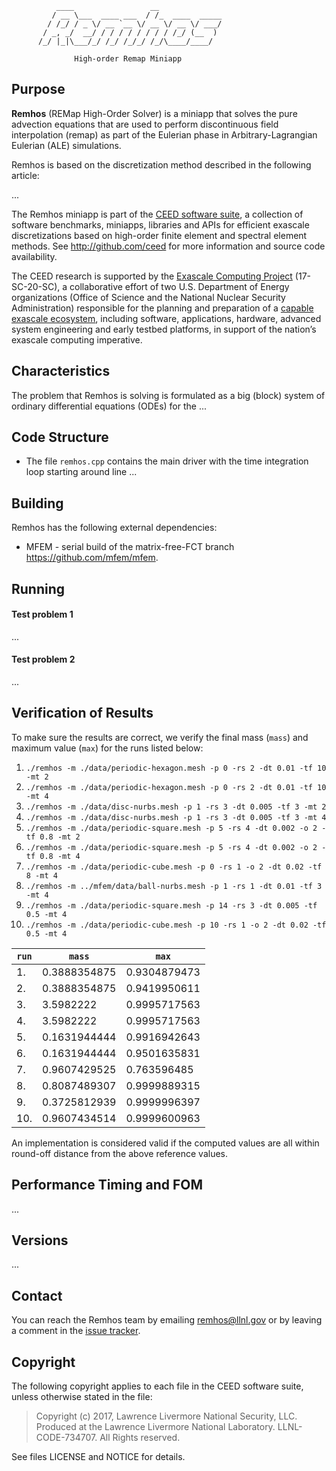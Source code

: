               ____                 __
             / __ \___  ____ ___  / /_  ____  _____
            / /_/ / _ \/ __ `__ \/ __ \/ __ \/ ___/
           / _, _/  __/ / / / / / / / / /_/ (__  )
          /_/ |_|\___/_/ /_/ /_/_/ /_/\____/____/

                  High-order Remap Miniapp


## Purpose

**Remhos** (REMap High-Order Solver) is a miniapp that solves the pure
advection equations that are used to perform discontinuous field interpolation
(remap) as part of the Eulerian phase in Arbitrary-Lagrangian Eulerian (ALE)
simulations.

Remhos is based on the discretization method described in the following article:

...

The Remhos miniapp is part of the [CEED software suite](http://ceed.exascaleproject.org/software),
a collection of software benchmarks, miniapps, libraries and APIs for
efficient exascale discretizations based on high-order finite element
and spectral element methods. See http://github.com/ceed for more
information and source code availability.

The CEED research is supported by the [Exascale Computing Project](https://exascaleproject.org/exascale-computing-project)
(17-SC-20-SC), a collaborative effort of two U.S. Department of Energy
organizations (Office of Science and the National Nuclear Security
Administration) responsible for the planning and preparation of a
[capable exascale ecosystem](https://exascaleproject.org/what-is-exascale),
including software, applications, hardware, advanced system engineering and early
testbed platforms, in support of the nation’s exascale computing imperative.

## Characteristics

The problem that Remhos is solving is formulated as a big (block) system of
ordinary differential equations (ODEs) for the ...

## Code Structure

- The file `remhos.cpp` contains the main driver with the time integration loop
  starting around line ...

## Building

Remhos has the following external dependencies:

- MFEM - serial build of the matrix-free-FCT branch
  <br> https://github.com/mfem/mfem.

## Running

#### Test problem 1
...

#### Test problem 2
...

## Verification of Results

To make sure the results are correct, we verify the final mass (`mass`) and
maximum value (`max`) for the runs listed below:

1.  `./remhos -m ./data/periodic-hexagon.mesh -p 0 -rs 2 -dt 0.01 -tf 10 -mt 2`
2.  `./remhos -m ./data/periodic-hexagon.mesh -p 0 -rs 2 -dt 0.01 -tf 10 -mt 4`
3.  `./remhos -m ./data/disc-nurbs.mesh -p 1 -rs 3 -dt 0.005 -tf 3 -mt 2`
4.  `./remhos -m ./data/disc-nurbs.mesh -p 1 -rs 3 -dt 0.005 -tf 3 -mt 4`
5.  `./remhos -m ./data/periodic-square.mesh -p 5 -rs 4 -dt 0.002 -o 2 -tf 0.8 -mt 2`
6.  `./remhos -m ./data/periodic-square.mesh -p 5 -rs 4 -dt 0.002 -o 2 -tf 0.8 -mt 4`
7.  `./remhos -m ./data/periodic-cube.mesh -p 0 -rs 1 -o 2 -dt 0.02 -tf 8 -mt 4`
8.  `./remhos -m ../mfem/data/ball-nurbs.mesh -p 1 -rs 1 -dt 0.01 -tf 3 -mt 4`
9.  `./remhos -m ./data/periodic-square.mesh -p 14 -rs 3 -dt 0.005 -tf 0.5 -mt 4`
10. `./remhos -m ./data/periodic-cube.mesh -p 10 -rs 1 -o 2 -dt 0.02 -tf 0.5 -mt 4`

| `run` | `mass` | `max` |
| ----- | ------ | ----- |
|  1. | 0.3888354875 | 0.9304879473 |
|  2. | 0.3888354875 | 0.9419950611 |
|  3. | 3.5982222    | 0.9995717563 |
|  4. | 3.5982222    | 0.9995717563 |
|  5. | 0.1631944444 | 0.9916942643 |
|  6. | 0.1631944444 | 0.9501635831 |
|  7. | 0.9607429525 | 0.763596485  |
|  8. | 0.8087489307 | 0.9999889315 |
|  9. | 0.3725812939 | 0.9999996397 |
| 10. | 0.9607434514 | 0.9999600963 |

An implementation is considered valid if the computed values are all within
round-off distance from the above reference values.

## Performance Timing and FOM
...

## Versions
...


## Contact

You can reach the Remhos team by emailing remhos@llnl.gov or by leaving a
comment in the [issue tracker](https://github.com/CEED/Remhos/issues).

## Copyright

The following copyright applies to each file in the CEED software suite,
unless otherwise stated in the file:

> Copyright (c) 2017, Lawrence Livermore National Security, LLC. Produced at the
> Lawrence Livermore National Laboratory. LLNL-CODE-734707. All Rights reserved.

See files LICENSE and NOTICE for details.
